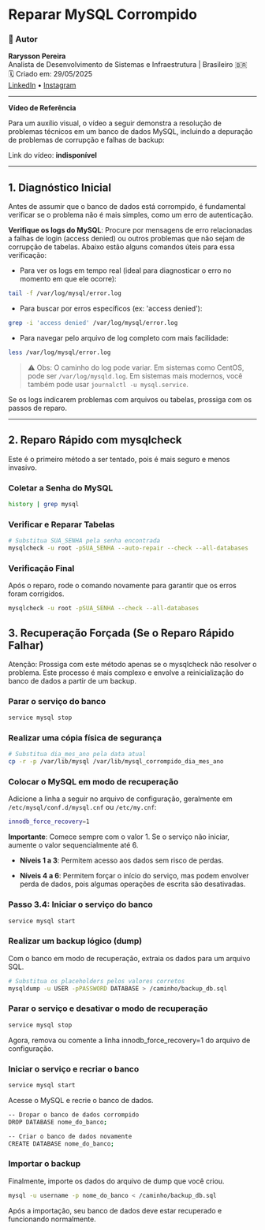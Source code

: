 # Reparar MySQL Corrompido
### 👤 Autor

**Rarysson Pereira**  
Analista de Desenvolvimento de Sistemas e Infraestrutura | Brasileiro 🇧🇷  
🗓️ Criado em: 29/05/2025  
[LinkedIn](https://www.linkedin.com/in/rarysson-pereira?utm_source=share&utm_campaign=share_via&utm_content=profile&utm_medium=android_app) • [Instagram](https://www.instagram.com/raryssonpereira?igsh=MXhhb3N2MW1yNzl3cA==)

---

**Vídeo de Referência**

Para um auxílio visual, o vídeo a seguir demonstra a resolução de problemas técnicos em um banco de dados MySQL, incluindo a depuração de problemas de corrupção e falhas de backup:

Link do vídeo: **indisponível**

---

## 1. Diagnóstico Inicial

Antes de assumir que o banco de dados está corrompido, é fundamental verificar se o problema não é mais simples, como um erro de autenticação.

**Verifique os logs do MySQL**: Procure por mensagens de erro relacionadas a falhas de login (access denied) ou outros problemas que não sejam de corrupção de tabelas. Abaixo estão alguns comandos úteis para essa verificação:

- Para ver os logs em tempo real (ideal para diagnosticar o erro no momento em que ele ocorre):
```bash
tail -f /var/log/mysql/error.log
```

- Para buscar por erros específicos (ex: 'access denied'):
```bash
grep -i 'access denied' /var/log/mysql/error.log
```

- Para navegar pelo arquivo de log completo com mais facilidade:
```bash
less /var/log/mysql/error.log
```
> ⚠️ Obs: O caminho do log pode variar. Em sistemas como CentOS, pode ser `/var/log/mysqld.log`. Em sistemas mais modernos, você também pode usar `journalctl -u mysql.service`.

Se os logs indicarem problemas com arquivos ou tabelas, prossiga com os passos de reparo.

---

## 2. Reparo Rápido com mysqlcheck

Este é o primeiro método a ser tentado, pois é mais seguro e menos invasivo.

### Coletar a Senha do MySQL
```bash
history | grep mysql
```

### Verificar e Reparar Tabelas
```bash
# Substitua SUA_SENHA pela senha encontrada
mysqlcheck -u root -pSUA_SENHA --auto-repair --check --all-databases
```

### Verificação Final

Após o reparo, rode o comando novamente para garantir que os erros foram corrigidos.
```bash
mysqlcheck -u root -pSUA_SENHA --check --all-databases
```

## 3. Recuperação Forçada (Se o Reparo Rápido Falhar)

Atenção: Prossiga com este método apenas se o mysqlcheck não resolver o problema. Este processo é mais complexo e envolve a reinicialização do banco de dados a partir de um backup.

### Parar o serviço do banco
```bash
service mysql stop
```

### Realizar uma cópia física de segurança
```bash
# Substitua dia_mes_ano pela data atual
cp -r -p /var/lib/mysql /var/lib/mysql_corrompido_dia_mes_ano
```

### Colocar o MySQL em modo de recuperação

Adicione a linha a seguir no arquivo de configuração, geralmente em `/etc/mysql/conf.d/mysql.cnf` ou `/etc/my.cnf`:
```bash
innodb_force_recovery=1
```

**Importante**: Comece sempre com o valor 1. Se o serviço não iniciar, aumente o valor sequencialmente até 6.

- **Níveis 1 a 3**: Permitem acesso aos dados sem risco de perdas.

- **Níveis 4 a 6**: Permitem forçar o início do serviço, mas podem envolver perda de dados, pois algumas operações de escrita são desativadas.

### Passo 3.4: Iniciar o serviço do banco
```bash
service mysql start
```

### Realizar um backup lógico (dump)

Com o banco em modo de recuperação, extraia os dados para um arquivo SQL.
```bash
# Substitua os placeholders pelos valores corretos
mysqldump -u USER -pPASSWORD DATABASE > /caminho/backup_db.sql
```

### Parar o serviço e desativar o modo de recuperação
```bash
service mysql stop
```
Agora, remova ou comente a linha innodb_force_recovery=1 do arquivo de configuração.

### Iniciar o serviço e recriar o banco
```bash
service mysql start
```

Acesse o MySQL e recrie o banco de dados.
```bash
-- Dropar o banco de dados corrompido
DROP DATABASE nome_do_banco;

-- Criar o banco de dados novamente
CREATE DATABASE nome_do_banco;
```

### Importar o backup

Finalmente, importe os dados do arquivo de dump que você criou.
```bash
mysql -u username -p nome_do_banco < /caminho/backup_db.sql
```

Após a importação, seu banco de dados deve estar recuperado e funcionando normalmente.
